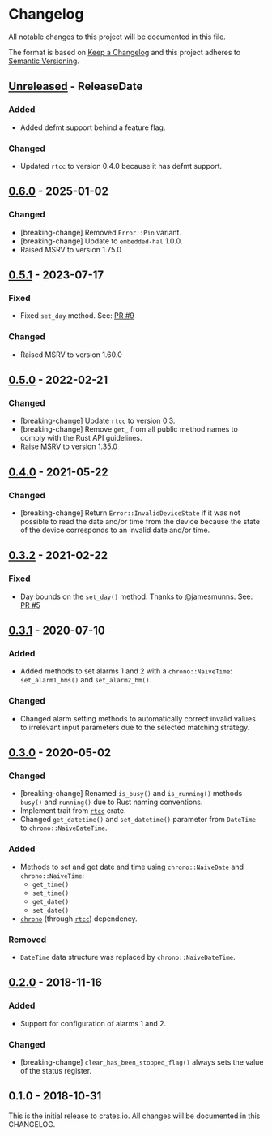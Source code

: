 # Changelog

All notable changes to this project will be documented in this file.

The format is based on [Keep a Changelog](http://keepachangelog.com/en/1.0.0/)
and this project adheres to [Semantic Versioning](http://semver.org/spec/v2.0.0.html).

<!-- next-header -->
## [Unreleased] - ReleaseDate

### Added

- Added defmt support behind a feature flag.

### Changed

- Updated `rtcc` to version  0.4.0 because it has defmt support.

## [0.6.0] - 2025-01-02

### Changed
- [breaking-change] Removed `Error::Pin` variant.
- [breaking-change] Update to `embedded-hal` 1.0.0.
- Raised MSRV to version 1.75.0

## [0.5.1] - 2023-07-17

### Fixed
- Fixed `set_day` method. See: [PR #9](https://github.com/eldruin/ds323x-rs/pull/9)

### Changed
- Raised MSRV to version 1.60.0

## [0.5.0] - 2022-02-21

### Changed

- [breaking-change] Update `rtcc` to version 0.3.
- [breaking-change] Remove `get_` from all public method names to comply with the Rust API guidelines.
- Raise MSRV to version 1.35.0

## [0.4.0] - 2021-05-22

### Changed
- [breaking-change] Return `Error::InvalidDeviceState` if it was not possible to read the
  date and/or time from the device because the state of the device corresponds to
  an invalid date and/or time.

## [0.3.2] - 2021-02-22

### Fixed
- Day bounds on the `set_day()` method. Thanks to @jamesmunns. See:
  [PR #5](https://github.com/eldruin/ds323x-rs/pull/5)

## [0.3.1] - 2020-07-10

### Added
- Added methods to set alarms 1 and 2 with a `chrono::NaiveTime`: `set_alarm1_hms()`
  and `set_alarm2_hm()`.

### Changed
- Changed alarm setting methods to automatically correct invalid values to irrelevant
  input parameters due to the selected matching strategy.

## [0.3.0] - 2020-05-02

### Changed
- [breaking-change] Renamed `is_busy()` and `is_running()` methods `busy()` and `running()`
  due to Rust naming conventions.
- Implement trait from [`rtcc`] crate.
- Changed `get_datetime()` and `set_datetime()` parameter from `DateTime`
  to `chrono::NaiveDateTime`.

### Added
- Methods to set and get date and time using `chrono::NaiveDate` and `chrono::NaiveTime`:
    - `get_time()`
    - `set_time()`
    - `get_date()`
    - `set_date()`
- [`chrono`] (through [`rtcc`]) dependency.

### Removed
- `DateTime` data structure was replaced by `chrono::NaiveDateTime`.

## [0.2.0] - 2018-11-16

### Added
- Support for configuration of alarms 1 and 2.

### Changed
- [breaking-change] `clear_has_been_stopped_flag()` always sets the value of the status register.

## 0.1.0 - 2018-10-31

This is the initial release to crates.io. All changes will be documented in
this CHANGELOG.

[`chrono`]: https://crates.io/crates/chrono
[`rtcc`]: https://crates.io/crates/rtcc

<!-- next-url -->
[Unreleased]: https://github.com/eldruin/ds323x-rs/compare/v0.6.0...HEAD
[0.6.0]: https://github.com/eldruin/ds323x-rs/compare/v0.5.1...v0.6.0
[0.5.1]: https://github.com/eldruin/ds323x-rs/compare/v0.5.0...v0.5.1
[0.5.0]: https://github.com/eldruin/ds323x-rs/compare/v0.4.0...v0.5.0
[0.4.0]: https://github.com/eldruin/ds323x-rs/compare/v0.3.2...v0.4.0
[0.3.2]: https://github.com/eldruin/ds323x-rs/compare/v0.3.1...v0.3.2
[0.3.1]: https://github.com/eldruin/ds323x-rs/compare/v0.3.0...v0.3.1
[0.3.0]: https://github.com/eldruin/ds323x-rs/compare/v0.2.0...v0.3.0
[0.2.0]: https://github.com/eldruin/ds323x-rs/compare/v0.1.0...v0.2.0
